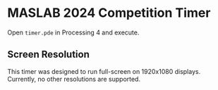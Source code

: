# MASLAB 2024 Competition Timer

Open `timer.pde` in Processing 4 and execute.

## Screen Resolution

This timer was designed to run full-screen on 1920x1080 displays.  Currently, no other resolutions are supported.
